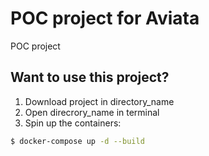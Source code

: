 # POC project for Aviata
POC project

## Want to use this project?

1. Download project in directory_name
2. Open direcrory_name in terminal
3. Spin up the containers:

```sh
$ docker-compose up -d --build
```
